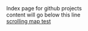 <html>
  <head>
    <title>maddog1138</title>
    <meta content="">
    <style></style>
  </head>
  <body>
  <div>Index page for github projects </div>
  <div>
  content will go below this line 
  </div>
  <div>
  <a href="https://maddog1138.github.io/scrollingmaptest/index.html">scrolling map test</a>
  </div>
  </body>
</html>
